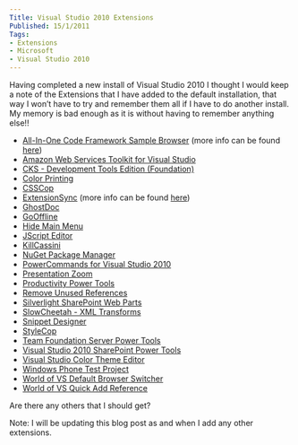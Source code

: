 ```yaml
---
Title: Visual Studio 2010 Extensions
Published: 15/1/2011
Tags:
- Extensions
- Microsoft
- Visual Studio 2010
---
```


Having completed a new install of Visual Studio 2010 I thought I would keep a note of the Extensions that I have added to the default installation, that way I won’t have to try and remember them all if I have to do another install. My memory is bad enough as it is without having to remember anything else!!

- [All-In-One Code Framework Sample Browser](http://visualstudiogallery.msdn.microsoft.com/4934b087-e6cc-44dd-b992-a71f00a2a6df) (more info can be found [here](http://www.gep13.co.uk/blog/all-in-one-code-framework)) 
- [Amazon Web Services Toolkit for Visual Studio](http://visualstudiogallery.msdn.microsoft.com/175787af-a563-4306-957b-686b4ee9b497)
- [CKS - Development Tools Edition (Foundation)](http://visualstudiogallery.msdn.microsoft.com/a346880f-2d29-47a6-84a2-f2d568dd6997)
- [Color Printing](http://visualstudiogallery.msdn.microsoft.com/00ec88c2-1553-47d2-8170-3c5baa0c6e44/)
- [CSSCop](http://visualstudiogallery.msdn.microsoft.com/a921b98e-9430-4be2-bf53-1169e12bdb50)
- [ExtensionSync](http://visualstudiogallery.msdn.microsoft.com/dbaf0ac9-fb7b-4fb3-b34d-ea2269276d3c) (more info can be found [here](http://www.gep13.co.uk/blog/a-tool-to-synchronise-visual-studio-2010-extensions)) 
- [GhostDoc](http://visualstudiogallery.msdn.microsoft.com/46A20578-F0D5-4B1E-B55D-F001A6345748/)
- [GoOffline](http://visualstudiogallery.msdn.microsoft.com/425f09d8-d070-4ab1-84c1-68fa326190f4?SRC=Home)
- [Hide Main Menu](http://visualstudiogallery.msdn.microsoft.com/bdbcffca-32a6-4034-8e89-c31b86ad4813)
- [JScript Editor](http://visualstudiogallery.msdn.microsoft.com/872d27ee-38c7-4a97-98dc-0d8a431cc2ed/)
- [KillCassini](http://visualstudiogallery.msdn.microsoft.com/1269c9a1-fcfe-4b47-91e7-22c7027f3c41)
- [NuGet Package Manager](http://visualstudiogallery.msdn.microsoft.com/27077b70-9dad-4c64-adcf-c7cf6bc9970c/)
- [PowerCommands for Visual Studio 2010](http://visualstudiogallery.msdn.microsoft.com/e5f41ad9-4edc-4912-bca3-91147db95b99/)
- [Presentation Zoom](http://visualstudiogallery.msdn.microsoft.com/6a7a0b57-7059-470d-bcfa-60ceb78dc752/)
- [Productivity Power Tools](http://visualstudiogallery.msdn.microsoft.com/d0d33361-18e2-46c0-8ff2-4adea1e34fef/)
- [Remove Unused References](http://visualstudiogallery.msdn.microsoft.com/9811e528-cfa8-4fe7-9dd1-4021978b5097)
- [Silverlight SharePoint Web Parts](http://visualstudiogallery.msdn.microsoft.com/e8360a85-58ca-42d1-8de0-e48a1ab071c7)
- [SlowCheetah - XML Transforms](http://visualstudiogallery.msdn.microsoft.com/69023d00-a4f9-4a34-a6cd-7e854ba318b5)
- [Snippet Designer](http://visualstudiogallery.msdn.microsoft.com/B08B0375-139E-41D7-AF9B-FAEE50F68392/)
- [StyleCop](http://visualstudiogallery.msdn.microsoft.com/06C6AE96-FB05-4379-8800-F08DAEABB7BE)
- [Team Foundation Server Power Tools](http://visualstudiogallery.msdn.microsoft.com/c255a1e4-04ba-4f68-8f4e-cd473d6b971f/)
- [Visual Studio 2010 SharePoint Power Tools](http://visualstudiogallery.msdn.microsoft.com/8e602a8c-6714-4549-9e95-f3700344b0d9)
- [Visual Studio Color Theme Editor](http://visualstudiogallery.msdn.microsoft.com/20cd93a2-c435-4d00-a797-499f16402378/)
- [Windows Phone Test Project](http://visualstudiogallery.msdn.microsoft.com/6819514d-4bd6-4f31-a231-48c6530ed03b)
- [World of VS Default Browser Switcher](http://visualstudiogallery.msdn.microsoft.com/bb424812-f742-41ef-974a-cdac607df921)
- [World of VS Quick Add Reference](http://visualstudiogallery.msdn.microsoft.com/dc06b54c-b6c4-4cf5-8203-a09c6979e881)
 
Are there any others that I should get?

Note: I will be updating this blog post as and when I add any other extensions.
